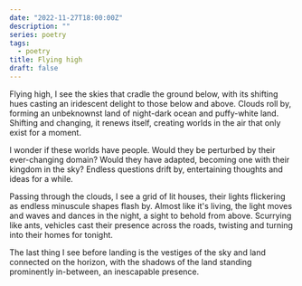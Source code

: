 ```yaml
---
date: "2022-11-27T18:00:00Z"
description: ""
series: poetry
tags:
  - poetry
title: Flying high
draft: false
---
```


Flying high, I see the skies that cradle the ground below, with its shifting hues casting an iridescent delight to those below and above. Clouds roll by, forming an unbeknownst land of night-dark ocean and puffy-white land. Shifting and changing, it renews itself, creating worlds in the air that only exist for a moment.

I wonder if these worlds have people. Would they be perturbed by their ever-changing domain? Would they have adapted, becoming one with their kingdom in the sky? Endless questions drift by, entertaining thoughts and ideas for a while.

Passing through the clouds, I see a grid of lit houses, their lights flickering as endless minuscule shapes flash by. Almost like it's living, the light moves and waves and dances in the night, a sight to behold from above. Scurrying like ants, vehicles cast their presence across the roads, twisting and turning into their homes for tonight.

The last thing I see before landing is the vestiges of the sky and land connected on the horizon, with the shadows of the land standing prominently in-between, an inescapable presence.

